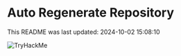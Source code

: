 # Auto Regenerate Repository

This README was last updated: 2024-10-02 15:08:10

 ![TryHackMe](https://tryhackme.com/badge/533634)